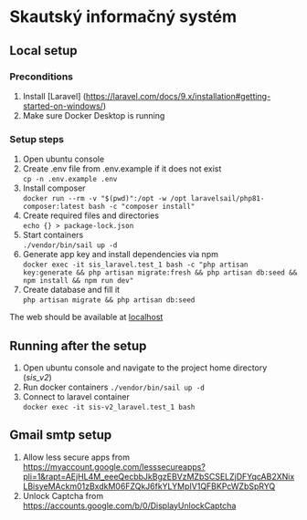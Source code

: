# Skautský informačný systém

## Local setup

### Preconditions

1. Install [Laravel] (https://laravel.com/docs/9.x/installation#getting-started-on-windows/)
2. Make sure Docker Desktop is running

### Setup steps

1. Open ubuntu console
2. Create .env file from .env.example if it does not exist \
   `cp -n .env.example .env`
3. Install composer \
   `docker run --rm -v "$(pwd)":/opt -w /opt laravelsail/php81-composer:latest bash -c "composer install"`
4. Create required files and directories \
   `echo {} > package-lock.json`
5. Start containers \
   `./vendor/bin/sail up -d`
6. Generate app key and install dependencies via npm \
   `docker exec -it sis_laravel.test_1 bash -c "php artisan key:generate && php artisan migrate:fresh && php artisan db:seed && npm install && npm run dev"`
7. Create database and fill it \
   `php artisan migrate && php artisan db:seed`

The web should be available at [localhost](http://localhost/)

## Running after the setup

1. Open ubuntu console and navigate to the project home directory (_sis_v2_)
2. Run docker containers
   `./vendor/bin/sail up -d`
3. Connect to laravel container \
   `docker exec -it sis-v2_laravel.test_1 bash`

## Gmail smtp setup

1. Allow less secure apps from https://myaccount.google.com/lesssecureapps?pli=1&rapt=AEjHL4M_eeeQecbbJkBgzEBVzMZbSCSELZjDFYqcAB2XNixLBisyeMAckm01zBxdkM06FZQkJ6fkYLYMpIV1QFBKPcWZbSpRYQ
2. Unlock Captcha from https://accounts.google.com/b/0/DisplayUnlockCaptcha
